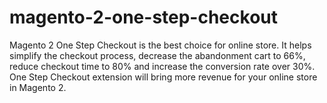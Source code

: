 # magento-2-one-step-checkout
Magento 2 One Step Checkout is the best choice for online store. It helps simplify the checkout process, decrease the abandonment cart to 66%, reduce checkout time to 80% and increase the conversion rate over 30%. One Step Checkout extension will bring more revenue for your online store in Magento 2.
